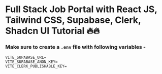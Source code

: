 # Full Stack Job Portal with React JS, Tailwind CSS, Supabase, Clerk, Shadcn UI Tutorial 🔥🔥


### Make sure to create a `.env` file with following variables -

```
VITE_SUPABASE_URL=
VITE_SUPABASE_ANON_KEY=
VITE_CLERK_PUBLISHABLE_KEY=
```
